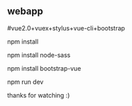 ## webapp
#vue2.0+vuex+stylus+vue-cli+bootstrap

npm install 

npm install node-sass

npm install bootstrap-vue

npm run dev

thanks for watching :)
